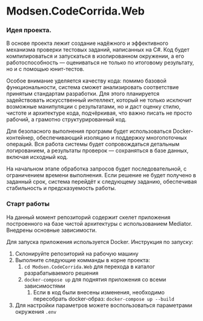 # Modsen.CodeCorrida.Web

### Идея проекта.

В основе проекта лежит создание надёжного и эффективного механизма проверки тестовых заданий, написанных на C#. Код будет компилироваться и запускаться в изолированном окружении, а его работоспособность — оцениваться не только по итоговому результату, но и с помощью юнит-тестов.

Особое внимание уделяется качеству кода: помимо базовой функциональности, система сможет анализировать соответствие принятым стандартам разработки. Для этого планируется задействовать искусственный интеллект, который не только исключит возможные манипуляции с результатами, но и даст оценку стилю, чистоте и архитектуре кода, подчёркивая, что важно писать не просто рабочий, а грамотно структурированный код.

Для безопасного выполнения программ будет использоваться Docker-контейнер, обеспечивающий изоляцию и поддержку многопоточных операций. Вся работа системы будет сопровождаться детальным логированием, а результаты проверок — сохраняться в базе данных, включая исходный код.

На начальном этапе обработка запросов будет последовательной, с ограничением времени выполнения. Если решение не будет получено в заданный срок, система перейдёт к следующему заданию, обеспечивая стабильность и предсказуемость работы.

### Старт работы

На данный момент репозиторий содержит скелет приложения построенного на базе чистой архитектуры с использованием Mediator. Внедрены основные зависимости.

Для запуска приложения используется Docker. Инструкция по запуску:
1. Склонируйте репозиторий на рабочую машину
2. Выполните следующие комманды в корне проекта:
   1. ```cd Modsen.CodeCorrida.Web``` для перехода в каталог разрабатываемого решения
   2. ```docker-compose up``` для поднятия приложения со всеми зависимостями
      1. Если в код были внесены изменения, необходимо пересобрать docker-образ: ```docker-compose up --build```
3. Для настройки параметров можете воспользоваться параметрами окружения ```.env```